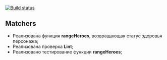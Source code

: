 [![Build status](https://ci.appveyor.com/api/projects/status/xqcpcrfr7qawu75m?svg=true)](https://ci.appveyor.com/project/Cazuist/ajs-8-test-ci-matchers)

## Matchers

- Реализована функция **rangeHeroes**, возвращающая статус здоровья персонажа;
- Реализована проверка **Lint**;
- Реализовано тестирование функции **rangeHeroes**;
